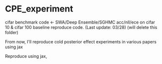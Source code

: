 # CPE_experiment

cifar benchmark code <- SWA/Deep Ensemble/SGHMC acc/nll/ece on cifar 10 & cifar 100 baseline reproduce code. (Last update: 03/28) (will delete this folder)


From now, I'll reproduce cold posterior effect experiments in various papers using jax

Reproduce using jax, 
